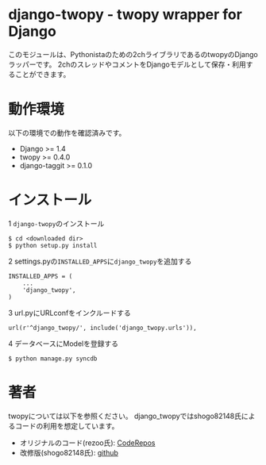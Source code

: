 django-twopy - twopy wrapper for Django
============

このモジュールは、Pythonistaのための2chライブラリであるのtwopyのDjangoラッパーです。
2chのスレッドやコメントをDjangoモデルとして保存・利用することができます。

動作環境
============

以下の環境での動作を確認済みです。

* Django >= 1.4
* twopy >= 0.4.0
* django-taggit >= 0.1.0

インストール
============

1 `django-twopy`のインストール

```
$ cd <downloaded dir>
$ python setup.py install
```

2 settings.pyの`INSTALLED_APPS`に`django_twopy`を追加する

```
INSTALLED_APPS = (
    ...
    'django_twopy',
)
```

3 url.pyにURLconfをインクルードする

```
url(r'^django_twopy/', include('django_twopy.urls')),
```

4 データベースにModelを登録する

```
$ python manage.py syncdb
```

著者
============
twopyについては以下を参照ください。
django_twopyではshogo82148氏によるコードの利用を想定しています。

* オリジナルのコード(rezoo氏): [CodeRepos](http://coderepos.org/share/browser/lang/python/twopy)
* 改修版(shogo82148氏): [github](https://github.com/shogo82148/twopy)
